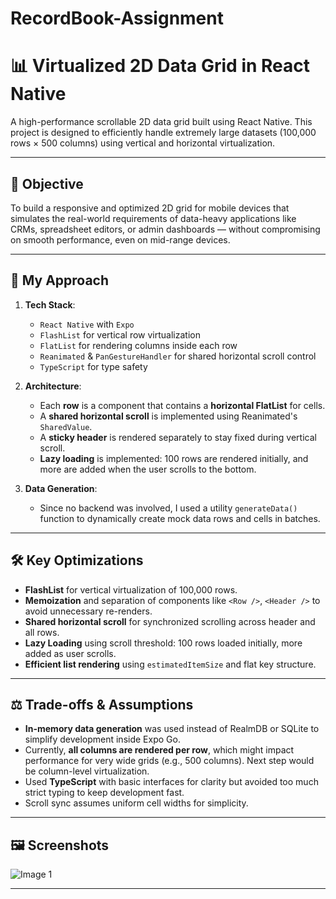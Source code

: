 ﻿# RecordBook-Assignment
# 📊 Virtualized 2D Data Grid in React Native

A high-performance scrollable 2D data grid built using React Native. This project is designed to efficiently handle extremely large datasets (100,000 rows × 500 columns) using vertical and horizontal virtualization.

---

## 🚀 Objective

To build a responsive and optimized 2D grid for mobile devices that simulates the real-world requirements of data-heavy applications like CRMs, spreadsheet editors, or admin dashboards — without compromising on smooth performance, even on mid-range devices.

---

## 🧠 My Approach

1. **Tech Stack**:
   - `React Native` with `Expo`
   - `FlashList` for vertical row virtualization
   - `FlatList` for rendering columns inside each row
   - `Reanimated` & `PanGestureHandler` for shared horizontal scroll control
   - `TypeScript` for type safety

2. **Architecture**:
   - Each **row** is a component that contains a **horizontal FlatList** for cells.
   - A **shared horizontal scroll** is implemented using Reanimated's `SharedValue`.
   - A **sticky header** is rendered separately to stay fixed during vertical scroll.
   - **Lazy loading** is implemented: 100 rows are rendered initially, and more are added when the user scrolls to the bottom.

3. **Data Generation**:
   - Since no backend was involved, I used a utility `generateData()` function to dynamically create mock data rows and cells in batches.

---

## 🛠 Key Optimizations

- **FlashList** for vertical virtualization of 100,000 rows.
- **Memoization** and separation of components like `<Row />`, `<Header />` to avoid unnecessary re-renders.
- **Shared horizontal scroll** for synchronized scrolling across header and all rows.
- **Lazy Loading** using scroll threshold: 100 rows loaded initially, more added as user scrolls.
- **Efficient list rendering** using `estimatedItemSize` and flat key structure.

---

## ⚖️ Trade-offs & Assumptions

- **In-memory data generation** was used instead of RealmDB or SQLite to simplify development inside Expo Go.
- Currently, **all columns are rendered per row**, which might impact performance for very wide grids (e.g., 500 columns). Next step would be column-level virtualization.
- Used **TypeScript** with basic interfaces for clarity but avoided too much strict typing to keep development fast.
- Scroll sync assumes uniform cell widths for simplicity.

---

## 🖼 Screenshots
![Image 1](https://github.com/user-attachments/assets/5b2c2b8f-d148-4f22-9797-ab35e2f16531)


---
